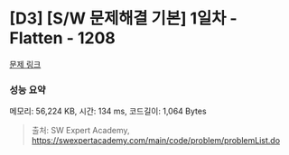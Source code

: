 # [D3] [S/W 문제해결 기본] 1일차 - Flatten - 1208 

[문제 링크](https://swexpertacademy.com/main/code/problem/problemDetail.do?contestProbId=AV139KOaABgCFAYh) 

### 성능 요약

메모리: 56,224 KB, 시간: 134 ms, 코드길이: 1,064 Bytes



> 출처: SW Expert Academy, https://swexpertacademy.com/main/code/problem/problemList.do